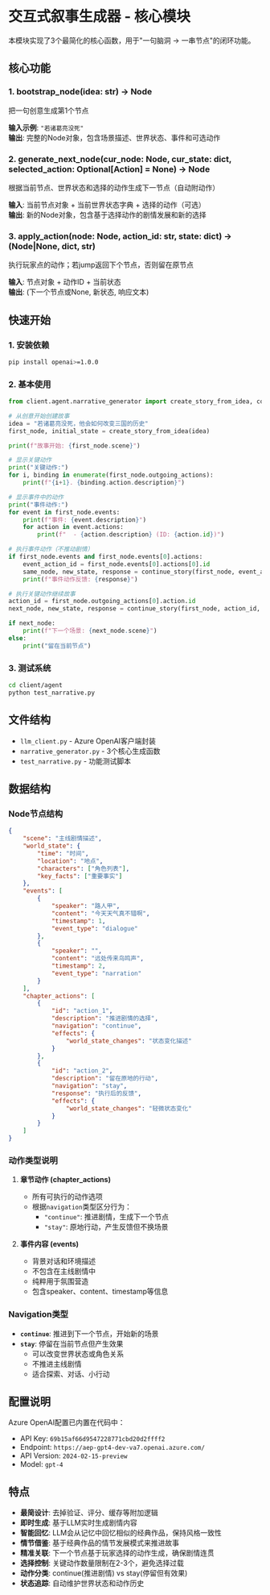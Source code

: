 # 交互式叙事生成器 - 核心模块

本模块实现了3个最简化的核心函数，用于"一句脑洞 → 一串节点"的闭环功能。

## 核心功能

### 1. bootstrap_node(idea: str) -> Node
把一句创意生成第1个节点

**输入示例**: `"若诸葛亮没死"`  
**输出**: 完整的Node对象，包含场景描述、世界状态、事件和可选动作

### 2. generate_next_node(cur_node: Node, cur_state: dict, selected_action: Optional[Action] = None) -> Node  
根据当前节点、世界状态和选择的动作生成下一节点（自动附动作）

**输入**: 当前节点对象 + 当前世界状态字典 + 选择的动作（可选）  
**输出**: 新的Node对象，包含基于选择动作的剧情发展和新的选择

### 3. apply_action(node: Node, action_id: str, state: dict) -> (Node|None, dict, str)
执行玩家点的动作；若jump返回下个节点，否则留在原节点

**输入**: 节点对象 + 动作ID + 当前状态  
**输出**: (下一个节点或None, 新状态, 响应文本)

## 快速开始

### 1. 安装依赖
```bash
pip install openai>=1.0.0
```

### 2. 基本使用
```python
from client.agent.narrative_generator import create_story_from_idea, continue_story

# 从创意开始创建故事
idea = "若诸葛亮没死，他会如何改变三国的历史"
first_node, initial_state = create_story_from_idea(idea)

print(f"故事开始: {first_node.scene}")

# 显示关键动作
print("关键动作:")
for i, binding in enumerate(first_node.outgoing_actions):
    print(f"{i+1}. {binding.action.description}")

# 显示事件中的动作
print("事件动作:")
for event in first_node.events:
    print(f"事件: {event.description}")
    for action in event.actions:
        print(f"  - {action.description} (ID: {action.id})")

# 执行事件动作（不推动剧情）
if first_node.events and first_node.events[0].actions:
    event_action_id = first_node.events[0].actions[0].id
    same_node, new_state, response = continue_story(first_node, event_action_id, initial_state)
    print(f"事件动作反馈: {response}")

# 执行关键动作继续故事
action_id = first_node.outgoing_actions[0].action.id
next_node, new_state, response = continue_story(first_node, action_id, initial_state)

if next_node:
    print(f"下一个场景: {next_node.scene}")
else:
    print("留在当前节点")
```

### 3. 测试系统
```bash
cd client/agent
python test_narrative.py
```

## 文件结构

- `llm_client.py` - Azure OpenAI客户端封装
- `narrative_generator.py` - 3个核心生成函数
- `test_narrative.py` - 功能测试脚本

## 数据结构

### Node节点结构
```json
{
    "scene": "主线剧情描述",
    "world_state": {
        "time": "时间",
        "location": "地点", 
        "characters": ["角色列表"],
        "key_facts": ["重要事实"]
    },
    "events": [
        {
            "speaker": "路人甲",
            "content": "今天天气真不错啊",
            "timestamp": 1,
            "event_type": "dialogue"
        },
        {
            "speaker": "",
            "content": "远处传来鸟鸣声",
            "timestamp": 2,
            "event_type": "narration"
        }
    ],
    "chapter_actions": [
        {
            "id": "action_1",
            "description": "推进剧情的选择",
            "navigation": "continue",
            "effects": {
                "world_state_changes": "状态变化描述"
            }
        },
        {
            "id": "action_2",
            "description": "留在原地的行动",
            "navigation": "stay",
            "response": "执行后的反馈",
            "effects": {
                "world_state_changes": "轻微状态变化"
            }
        }
    ]
}
```

### 动作类型说明

1. **章节动作 (chapter_actions)**
   - 所有可执行的动作选项
   - 根据`navigation`类型区分行为：
     - `"continue"`: 推进剧情，生成下一个节点
     - `"stay"`: 原地行动，产生反馈但不换场景

2. **事件内容 (events)**
   - 背景对话和环境描述
   - 不包含在主线剧情中
   - 纯粹用于氛围营造
   - 包含speaker、content、timestamp等信息

### Navigation类型

- **`continue`**: 推进到下一个节点，开始新的场景
- **`stay`**: 停留在当前节点但产生效果
  - 可以改变世界状态或角色关系
  - 不推进主线剧情
  - 适合探索、对话、小行动

## 配置说明

Azure OpenAI配置已内置在代码中：
- API Key: `69b15af66d9547228771cbd20d2ffff2`
- Endpoint: `https://aep-gpt4-dev-va7.openai.azure.com/`
- API Version: `2024-02-15-preview`
- Model: `gpt-4`

## 特点

- **最简设计**: 去掉验证、评分、缓存等附加逻辑
- **即时生成**: 基于LLM实时生成剧情内容
- **智能回忆**: LLM会从记忆中回忆相似的经典作品，保持风格一致性
- **情节借鉴**: 基于经典作品的情节发展模式来推进故事
- **精准关联**: 下一个节点基于玩家选择的动作生成，确保剧情连贯
- **选择控制**: 关键动作数量限制在2-3个，避免选择过载
- **动作分类**: continue(推进剧情) vs stay(停留但有效果)
- **状态追踪**: 自动维护世界状态和动作历史 